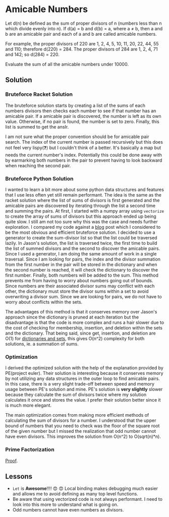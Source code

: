 # Amicable Numbers

Let d(n) be defined as the sum of proper divisors of n (numbers less than n which divide evenly into n).
If d(a) = b and d(b) = a, where a ≠ b, then a and b are an amicable pair and each of a and b are called amicable numbers.

For example, the proper divisors of 220 are 1, 2, 4, 5, 10, 11, 20, 22, 44, 55 and 110; therefore d(220) = 284. The proper divisors of 284 are 1, 2, 4, 71 and 142; so d(284) = 220.

Evaluate the sum of all the amicable numbers under 10000.

## Solution

### Bruteforce Racket Solution

The bruteforce solution starts by creating a list of the sums of each numbers divisors then checks each number to see if that number has an amicable pair.  If a amicable pair is discovered, the number is left as its own value. Otherwise, if no pair is found, the number is set to zero.  Finally, this list is summed to get the ansIr.

I am not sure what the proper convention should be for amicable pair search.  The index of the current number is passed recursively but this does not feel very lispy(:question:) but I couldn't think of a better. It's basically a map but needs the current number's index.  Potentially this could be done away with by earmarking both numbers in the pair to prevent having to look backward when reaching the second pair.

### Bruteforce Python Solution

I wanted to learn a bit more about some python data structures and features that I use less often yet still remain performant.
The idea is the same as the racket solution where the list of sums of divisors is first generated and the amicable
pairs are discovered by iterating through the list a second time and summing the pairs. At first, I started with a 
numpy array using `vectorize` to create the array of sums of divisors but this approach ended up being quite slow.
I still am not too sure why this was the case and needs further exploration. I compared my code against a [blog](http://code.jasonbhill.com/c/project-euler-problem-21/) post
which I considered to be the most obvious and efficient bruteforce solution. I decided to use a generator to create
the sum-divisor list so that the list could be traversed lazily.  In Jason's solution, the list is traversed twice,
the first time to build the list of summed divisors and the second to discover the amicable pairs.  Since I used a 
generator, I am doing the same amount of work in a single traversal.  Since I am looking for pairs, the index and the 
divisor summation from the first number
in the pair will be stored in the dictionary and when the second number is reached, it will check the dictionary to 
discover the first number.  Finally, both numbers will be added to the sum.  This method prevents me from having to worry about
numbers going out of bounds.  Since numbers are their associated divisor sums may conflict with each other, the dictionary
must store the divisor sums within a set to avoid overwriting a divisor sum.  Since we are looking for pairs, we do not
have to worry about conflicts within the sets.


The advantages of this method is that it conserves memory over Jason's approach since the dictionary is pruned at each 
iteration but the disadvantage is that the code is more complex and runs a hair slower due to the cost of checking for 
membership, insertion, and deletion within the sets and the dictionary.  That being said, since get, insertion, and 
deletion are O(1) for [dictionaries and sets](https://wiki.python.org/moin/TimeComplexity), this gives O(n^2)
complexity for both solutions, ie. a summation of sums.

### Optimization

I derived the optimized solution with the help of the explanation provided by PE(project euler).  Their solution is 
interesting because it conserves memory by not utilizing any data structures in the outer loop to find amicable pairs.
In this case, there is a very slight trade-off between speed and memory usage between PE's solution and mine.  PE's
solution is **very slightly** slower because they calculate the sum of divisors twice where my solution calculates
it once and stores the value.  I prefer their solution better since it is much more elegant.

The main optimization comes from making more efficient methods of calculating the sum of divisors for a number.  I 
understood that the upper bound of numbers that you need to check was the floor of the square root of the given 
number but I missed the realization that odd number cannot have even divisors.  This improves the solution from O(n^2) 
to O(sqrt(n)*n).

### Prime Factorization

[Proof](http://planetmath.org/formulaforsumofdivisors).

## Lessons

* `Let` is **Awesome**!!!! :heart_eyes: :heart_eyes: Local binding makes debugging much easier and allows me to avoid defining as many top level functions.
* Be aware that using vectorized code is not always performant.  I need to look into this more to understand what is going on.
* Odd numbers cannot have even numbers as divisors.